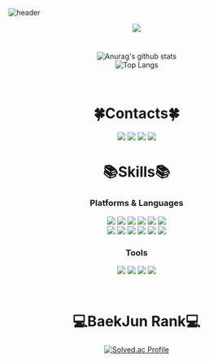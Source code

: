 <!--
**pilo6044/pilo6044** is a ✨ _special_ ✨ repository because its `README.md` (this file) appears on your GitHub profile.

Here are some ideas to get you started:

- 🔭 I’m currently working on ...
- 🌱 I’m currently learning ...
- 👯 I’m looking to collaborate on ...
- 🤔 I’m looking for help with ...
- 💬 Ask me about ...
- 📫 How to reach me: ...
- 😄 Pronouns: ...
- ⚡ Fun fact: ...
-->
![header](https://capsule-render.vercel.app/api?type=soft&color=eafdb4&text=OneCozy&animation=blink&height=150&section=header&fontSize=70&fontColor=c1ccfa)
<div align="center">
  <a href="https://hits.seeyoufarm.com"><img src="https://hits.seeyoufarm.com/api/count/incr/badge.svg?url=https%3A%2F%2Fgithub.com%2Fpilo6044%2Fhit-counter&count_bg=%23C1CCFA&title_bg=%236F706D&icon=github.svg&icon_color=%23FFFFFF&title=Hits&edge_flat=false"/></a>
</div>

#

<div align="center">
  
  ![Anurag's github stats](https://github-readme-stats.vercel.app/api?username=OneCosy&show_icons=true&theme=vue)  
  ![Top Langs](https://github-readme-stats.vercel.app/api/top-langs/?username=OneCosy&layout=compact&theme=vue)
  
</div>

<br>

<div align="center"> 
  
  # 🍀Contacts🍀
  
  <a href="https://onecosy.github.io/" target="_blank"><img src="https://img.shields.io/badge/BLOG-181717?style=plastic&logo=Github&logoColor=white"/></a> 
  <a href="https://www.instagram.com/0903____________/" target="_blank"><img src="https://img.shields.io/badge/Instagram-E4405F?style=plastic&logo=Instagram&logoColor=white"/></a> 
  <a href="https://www.facebook.com/profile.php?id=100005054852913" target="_blank"><img    src="https://img.shields.io/badge/Facebook-1877F2?style=plastic&logo=Facebook&logoColor=white"/></a>
  <a href="mailto:tkdwls891@naver.com"><img src="https://img.shields.io/badge/Gmail-d14836?style=plastic&logo=Gmail&logoColor=white&link=tkdwls891@naver.com"/></a>
  <br>
  
  # 📚Skills📚
  ### Platforms & Languages
  
  <a href="#"><img src="https://img.shields.io/badge/C-A8B9CC?style=plastic&logo=C&logoColor=white"/></a>
  <a href="#"><img src="https://img.shields.io/badge/Java-007396?style=plastic&logo=OpenJDK&logoColor=white"/></a>
  <a href="#"><img src="https://img.shields.io/badge/C%23-239120?style=plastic&logo=C Sharp&logoColor=white"/></a>
  <a href="#"><img src="https://img.shields.io/badge/HTML-E34F26?style=plastic&logo=HTML5&logoColor=white"/></a>
  <a href="#"><img src="https://img.shields.io/badge/CSS-1572B6?style=plastic&logo=CSS3&logoColor=white"/></a>
  <a href="#"><img src="https://img.shields.io/badge/Android-3DDC84?style=plastic&logo=Android&logoColor=white"/></a>
  <br>
  <a href="#"><img src="https://img.shields.io/badge/Linux-FCC624?style=plastic&logo=Linux&logoColor=white"/></a>
  <a href="#"><img src="https://img.shields.io/badge/Mysql-E6B91E?style=plastic&logo=MySql&logoColor=white"/></a>
  <a href="#"><img src="https://img.shields.io/badge/JS-F7DF1E?style=plastic&logo=JavaScript&logoColor=white"/></a>
  <a href="#"><img src="https://img.shields.io/badge/Spring-6DB33F?style=plastic&logo=Spring&logoColor=white"/></a>
  <a href="#"><img src="https://img.shields.io/badge/SpringBoot-6DB33F?style=plastic&logo=SpringBoot&logoColor=white"/></a>
  <a href="#"><img src="https://img.shields.io/badge/React-61DAFB?style=plastic&logo=React&logoColor=white"/></a>
  
  
  ### Tools
  <a href="#"><img src="https://img.shields.io/badge/VISUAL STUDIO-5C2D91?style=plastic&logo=VISUAL STUDIO&logoColor=white"/></a>
  <a href="#"><img src="https://img.shields.io/badge/ANDROID STUDIO-3DDC84?style=plastic&logo=Android Studio&logoColor=white"/></a>
  <a href="#"><img src="https://img.shields.io/badge/ECLIPSE IDE-2C2255?style=plastic&logo=ECLIPSE IDE&logoColor=white"/></a>
  <a href="#"><img src="https://img.shields.io/badge/IntelliJIDEA-000000?style=plastic&logo=IntelliJIDEA&logoColor=white"/></a>
</div>

<br>

<div align="center">
  
  # 💻BaekJun Rank💻
  
  [![Solved.ac Profile](http://mazassumnida.wtf/api/v2/generate_badge?boj=pilo37)](https://solved.ac/pilo37/)
  
</div>
